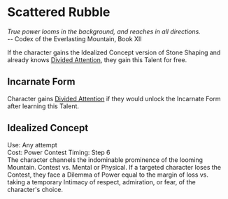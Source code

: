 # Scattered Rubble

*True power looms in the background, and reaches in all directions.*  
-- Codex of the Everlasting Mountain, Book XII

If the character gains the Idealized Concept version of Stone Shaping and already knows [Divided Attention](../../../General/DividedAttention.md), they gain this Talent for free.

## Incarnate Form
Character gains [Divided Attention](../../../General/DividedAttention.md) if they would unlock the Incarnate Form after learning this Talent.

## Idealized Concept
Use: Any attempt  
Cost: Power Contest
Timing: Step 6  
The character channels the indominable prominence of the looming Mountain. Contest vs. Mental or Physical. If a targeted character loses the Contest, they face a Dilemma of Power equal to the margin of loss vs. taking a temporary Intimacy of respect, admiration, or fear, of the character's choice.
